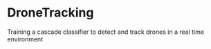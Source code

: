 # DroneTracking
Training a cascade classifier to detect and track drones in a real time environment

